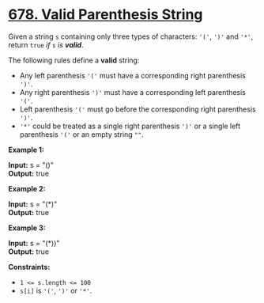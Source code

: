 
# [678. Valid Parenthesis String](https://leetcode.com/problems/valid-parenthesis-string/)

Given a string  `s`  containing only three types of characters:  `'('`,  `')'`  and  `'*'`, return  `true`  _if_  `s`  _is  **valid**_.

The following rules define a  **valid**  string:

-   Any left parenthesis  `'('`  must have a corresponding right parenthesis  `')'`.
-   Any right parenthesis  `')'`  must have a corresponding left parenthesis  `'('`.
-   Left parenthesis  `'('`  must go before the corresponding right parenthesis  `')'`.
-   `'*'`  could be treated as a single right parenthesis  `')'`  or a single left parenthesis  `'('`  or an empty string  `""`.

**Example 1:**

**Input:** s = "()"\
**Output:** true

**Example 2:**

**Input:** s = "(*)"\
**Output:** true

**Example 3:**

**Input:** s = "(*))"\
**Output:** true

**Constraints:**

-   `1 <= s.length <= 100`
-   `s[i]`  is  `'('`,  `')'`  or  `'*'`.
